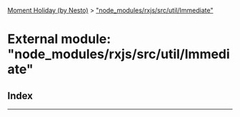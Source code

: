 [Moment Holiday (by Nesto)](../README.md) > ["node_modules/rxjs/src/util/Immediate"](../modules/_node_modules_rxjs_src_util_immediate_.md)

# External module: "node_modules/rxjs/src/util/Immediate"

## Index

---

